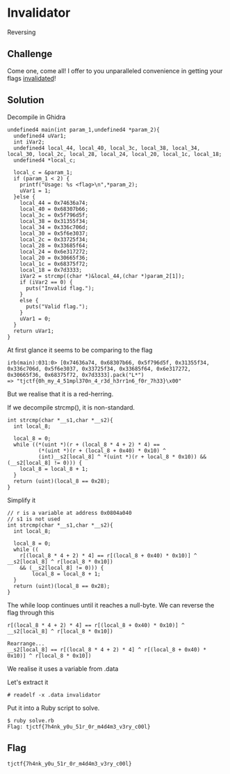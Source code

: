 # Invalidator
Reversing

## Challenge 

Come one, come all! I offer to you unparalleled convenience in getting your flags [invalidated](a70301566b55ac9766935950a79fbd88a58f0bc38aafa3c281dd94c737a9686e_invalidator)!

## Solution

Decompile in Ghidra

	undefined4 main(int param_1,undefined4 *param_2){
	  undefined4 uVar1;
	  int iVar2;
	  undefined4 local_44, local_40, local_3c, local_38, local_34, local_30, local_2c, local_28, local_24, local_20, local_1c, local_18;
	  undefined4 *local_c;
	  
	  local_c = &param_1;
	  if (param_1 < 2) {
	    printf("Usage: %s <flag>\n",*param_2);
	    uVar1 = 1;
	  }else {
	    local_44 = 0x74636a74;
	    local_40 = 0x68307b66;
	    local_3c = 0x5f796d5f;
	    local_38 = 0x31355f34;
	    local_34 = 0x336c706d;
	    local_30 = 0x5f6e3037;
	    local_2c = 0x33725f34;
	    local_28 = 0x33685f64;
	    local_24 = 0x6e317272;
	    local_20 = 0x30665f36;
	    local_1c = 0x68375f72;
	    local_18 = 0x7d3333;
	    iVar2 = strcmp((char *)&local_44,(char *)param_2[1]);
	    if (iVar2 == 0) {
	      puts("Invalid flag.");
	    }
	    else {
	      puts("Valid flag.");
	    }
	    uVar1 = 0;
	  }
	  return uVar1;
	}

At first glance it seems to be comparing to the flag

	irb(main):031:0> [0x74636a74, 0x68307b66, 0x5f796d5f, 0x31355f34, 0x336c706d, 0x5f6e3037, 0x33725f34, 0x33685f64, 0x6e317272, 0x30665f36, 0x68375f72, 0x7d3333].pack("L*")
	=> "tjctf{0h_my_4_51mpl370n_4_r3d_h3rr1n6_f0r_7h33}\x00"

But we realise that it is a red-herring.

If we decompile strcmp(), it is non-standard.

	int strcmp(char *__s1,char *__s2){
	  int local_8;
	  
	  local_8 = 0;
	  while ((*(uint *)(r + (local_8 * 4 + 2) * 4) ==
	          (*(uint *)(r + (local_8 + 0x40) * 0x10) ^
	          (int)__s2[local_8] ^ *(uint *)(r + local_8 * 0x10)) && (__s2[local_8] != 0))) {
	    local_8 = local_8 + 1;
	  }
	  return (uint)(local_8 == 0x28);
	}

Simplify it

	// r is a variable at address 0x0804a040
	// s1 is not used
	int strcmp(char *__s1,char *__s2){
	  int local_8;
	  
	  local_8 = 0;
	  while ((  
	  	r[(local_8 * 4 + 2) * 4] == r[(local_8 + 0x40) * 0x10)] ^ __s2[local_8] ^ r[local_8 * 0x10])
	    && (__s2[local_8] != 0))) {
	    	local_8 = local_8 + 1;
	  }
	  return (uint)(local_8 == 0x28);
	}

The while loop continues until it reaches a null-byte. We can reverse the flag through this

	r[(local_8 * 4 + 2) * 4] == r[(local_8 + 0x40) * 0x10)] ^ __s2[local_8] ^ r[local_8 * 0x10])

	Rearrange...
	__s2[local_8] == r[(local_8 * 4 + 2) * 4] ^ r[(local_8 + 0x40) * 0x10)] ^ r[local_8 * 0x10])

We realise it uses a variable from .data

Let's extract it

	# readelf -x .data invalidator 

Put it into a Ruby script to solve.

	$ ruby solve.rb 
	Flag: tjctf{7h4nk_y0u_51r_0r_m4d4m3_v3ry_c00l}

## Flag

	tjctf{7h4nk_y0u_51r_0r_m4d4m3_v3ry_c00l}
